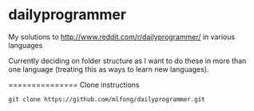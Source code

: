dailyprogrammer
===============

My solutions to http://www.reddit.com/r/dailyprogrammer/ in various languages

Currently deciding on folder structure as I want to do these in more than one language (treating this as ways to learn new languages).

===============
Clone instructions

    git clone https://github.com/mlfong/dailyprogrammer.git
    
